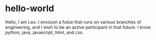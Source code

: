 # hello-world
Hello, I am Leo. I envision a futue that runs on various branches of engineering, and I wish to be an active participant in that future.
I know python, java, javascript, html, and css.
